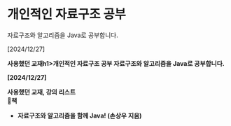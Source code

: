 <h1>개인적인 자료구조 공부</h1>
자료구조와 알고리즘을 Java로 공부합니다.

[2024/12/27]

<strong>사용했던 교재h1>개인적인 자료구조 공부</h1>
자료구조와 알고리즘을 Java로 공부합니다.

[2024/12/27]

<strong>사용했던 교재, 강의 리스트</strong>
<br>📖책
<ul>
  <li>자료구조와 알고리즘을 함께 Java! (손상우 지음)</li>
</ul>
